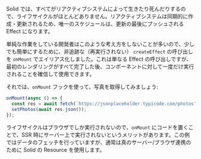 Solid では、すべてがリアクティブシステムによって生きたり死んだりするので、ライフサイクルがほとんどありません。リアクティブシステムは同期的に作成・更新されるため、唯一のスケジュールは、更新の最後にプッシュされる Effect になります。

単純な作業をしている開発者はこのような考え方をしないことが多いので、少しでも簡単にするために、非追跡な（再実行されない） `createEffect` の呼び出しを `onMount` でエイリアス化しました。これは単なる Effect の呼び出しですが、最初のレンダリングがすべて完了した後、コンポーネントに対して一度だけ実行されることを確信して使用できます。

それでは、`onMount` フックを使って、写真を取得してみましょう:
```js
onMount(async () => {
  const res = await fetch(`https://jsonplaceholder.typicode.com/photos?_limit=20`);
  setPhotos(await res.json());
});
```

ライフサイクルはブラウザでしか実行されないので、`onMount` にコードを置くことで、SSR 時にサーバー上で実行されないというメリットがあります。この例ではデータのフェッチを行っていますが、通常は真のサーバー/ブラウザ連携のために Solid の Resource を使用します。
